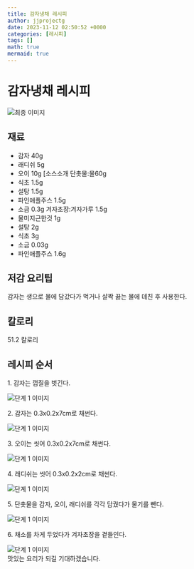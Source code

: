```yaml
---
title: 감자냉채 레시피
author: jjprojectg
date: 2023-11-12 02:50:52 +0000
categories: [레시피]
tags: []
math: true
mermaid: true
---
```

<meta name="og:type" content="website"/>
<meta charset="UTF-8"/>
<div class="header">
  <h1>감자냉채 레시피</h1>
</div>

<div class="container my-4">
  <div class="row">
    <div class="col-12 col-md-6">
      <div class="recipe-image">
        <img src="http://www.foodsafetykorea.go.kr/uploadimg/20141117/20141117053400_1416213240973.jpg" class="step-image" alt="최종 이미지"/>
      </div>
    </div>
    <div class="col-12 col-md-6">
      <div class="ingredients">
        <h2>재료</h2>
        <ul class="card">
          <li> 감자 40g </li>
          <li>  래디쉬 5g </li>
          <li>  오이 10g [소스소개 단촛물:물60g </li>
          <li>  식초 1.5g </li>
          <li>  설탕 1.5g </li>
          <li>  파인애플주스 1.5g </li>
          <li>  소금 0.3g 겨자초장:겨자가루 1.5g </li>
          <li>  물미지근한것 1g </li>
          <li>  설탕 2g </li>
          <li>  식초 3g </li>
          <li>  소금 0.03g </li>
          <li>  파인애플주스 1.6g </li>
</ul>
      </div>
    </div>
    <div class="col-12 col-md-6">
      <div class="ingredients">
        <h2>저감 요리팁</h2>
        <div class="card"> 
          <p>
            감자는 생으로 물에 담갔다가 먹거나 살짝 끓는 물에 데친 후 사용한다.
          </p>
        </div>
      </div>
      <div class="ingredients">
        <h2>칼로리</h2>
        <div class="card"> 
          <p>
            51.2 칼로리
          </p>
        </div>
      </div>
    </div>
  </div>

  <h2 class="my-4">레시피 순서</h2>
  <div class="card recipe-card">
    <div class="card-body recipe-step">
      <p class="card-text step-description">1. 감자는 껍질을 벗긴다.</p>
      <img src="http://www.foodsafetykorea.go.kr/uploadimg/cook/808-1.jpg" alt="단계 1 이미지" class="step-image"/>
    </div>
  </div>
  <div class="card recipe-card">
    <div class="card-body recipe-step">
      <p class="card-text step-description">2. 감자는 0.3x0.2x7cm로 채썬다.</p>
      <img src="http://www.foodsafetykorea.go.kr/uploadimg/cook/808-2.jpg" alt="단계 1 이미지" class="step-image"/>
    </div>
  </div>
  <div class="card recipe-card">
    <div class="card-body recipe-step">
      <p class="card-text step-description">3. 오이는 씻어 0.3x0.2x7cm로 채썬다.</p>
      <img src="http://www.foodsafetykorea.go.kr/uploadimg/cook/808-3.jpg" alt="단계 1 이미지" class="step-image"/>
    </div>
  </div>
  <div class="card recipe-card">
    <div class="card-body recipe-step">
      <p class="card-text step-description">4. 래디쉬는 씻어 0.3x0.2x2cm로 채썬다.</p>
      <img src="http://www.foodsafetykorea.go.kr/uploadimg/cook/808-4.jpg" alt="단계 1 이미지" class="step-image"/>
    </div>
  </div>
  <div class="card recipe-card">
    <div class="card-body recipe-step">
      <p class="card-text step-description">5. 단촛물을 감자, 오이, 래디쉬를 각각 담궜다가 물기를 뺀다.</p>
      <img src="http://www.foodsafetykorea.go.kr/uploadimg/cook/808-5.jpg" alt="단계 1 이미지" class="step-image"/>
    </div>
  </div>
  <div class="card recipe-card">
    <div class="card-body recipe-step">
      <p class="card-text step-description">6. 채소를 차게 두었다가 겨자초장을 곁들인다.</p>
      <img src="http://www.foodsafetykorea.go.kr/uploadimg/cook/808-6.jpg" alt="단계 1 이미지" class="step-image"/>
    </div>
  </div>

</div>
맛있는 요리가 되길 기대하겠습니다.
